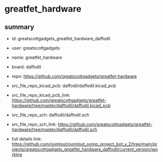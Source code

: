 # greatfet_hardware
 
## summary 
* id: greatscottgadgets_greatfet_hardware_daffodil
* user: greatscottgadgets
* name: greatfet_hardware
* board: daffodil
* repo: https://github.com/greatscottgadgets/greatfet-hardware
* src_file_repo_kicad_pcb: daffodil/daffodil.kicad_pcb
* src_file_repo_kicad_pcb_link: https://github.com/greatscottgadgets/greatfet-hardware/tree/master/daffodil/daffodil.kicad_pcb


* src_file_repo_sch: daffodil/daffodil.sch
* src_file_repo_sch_link: https://github.com/greatscottgadgets/greatfet-hardware/tree/master/daffodil/daffodil.sch
* full details link: https://github.com/oomlout/oomlout_oomp_project_bot_v_2/tree/main/projects/greatscottgadgets_greatfet_hardware_daffodil/current_version/working  






